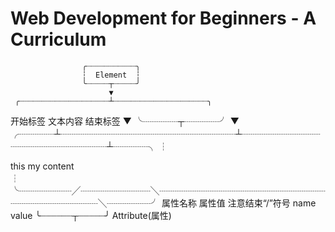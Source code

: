 # Web Development for Beginners - A Curriculum






                    ╭┈┈┈┈┈┈┈┈┈┈┈╮
                    ┆  Element  ┆
                    ╰┈┈┈┈┈┬┈┈┈┈┈╯
                          ▼ 
     ╭┈┈┈┈┈┈┈┈┈┈┈┈┈┈┈┈┈┈┈┈┴┈┈┈┈┈┈┈┈┈┈┈┈┈┈┈┈┈┈┈┈┈╮
  开始标签              文本内容               结束标签
     ▼               ╰┈┈┈┈┬┈┈┈┈╯               ▼
╭┈┈┈┈┴┈┈┈┈┈┈┈┈┈┈┈┈┈┈┈┈┈┈┈┈┴┈┈┈┈┈┈┈┈┈┈┈┈┈┈┈┈┈┈┈┈┴┈┈┈┈╮
┆ <div class="ab">   this my content        </div>  ┆
╰┈┈┈┈┈┈╱┈┈┈┈┈┈┈┈╲┈┈┈┈┈┈┈┈┈┈┈┈┈┈┈┈┈┈┈┈┈┈┈┈┈┈┈┈┈╲┈┈┈┈┈╯
   属性名称      属性值                    注意结束“/”符号
    name        value
     ╰┈┈┈┈┈┈┬┈┈┈┈┈╯
     Attribute(属性)
